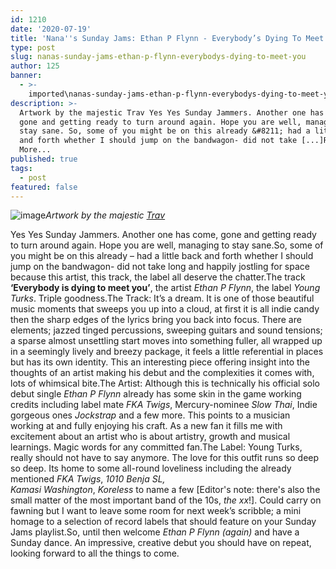 ```yaml
---
id: 1210
date: '2020-07-19'
title: 'Nana''s Sunday Jams: Ethan P Flynn - Everybody’s Dying To Meet You - Loose Lips'
type: post
slug: nanas-sunday-jams-ethan-p-flynn-everybodys-dying-to-meet-you
author: 125
banner:
  - >-
    imported\nanas-sunday-jams-ethan-p-flynn-everybodys-dying-to-meet-you\image1210.jpeg
description: >-
  Artwork by the majestic Trav Yes Yes Sunday Jammers. Another one has come,
  gone and getting ready to turn around again. Hope you are well, managing to
  stay sane. So, some of you might be on this already &#8211; had a little back
  and forth whether I should jump on the bandwagon- did not take [...]Read
  More...
published: true
tags:
  - post
featured: false
---
```

![image](../imported\nanas-sunday-jams-ethan-p-flynn-everybodys-dying-to-meet-you\image1210.jpeg)_Artwork by the majestic [Trav](https://www.backdownwarchild.co.uk/)_

Yes Yes Sunday Jammers. Another one has come, gone and getting ready to turn around again. Hope you are well, managing to stay sane.So, some of you might be on this already – had a little back and forth whether I should jump on the bandwagon- did not take long and happily jostling for space because this artist, this track, the label all deserve the chatter.The track **‘Everybody is dying to meet you’**, the artist _Ethan P Flynn_, the label _Young Turks_. Triple goodness.The Track: It’s a dream. It is one of those beautiful music moments that sweeps you up into a cloud, at first it is all indie candy then the sharp edges of the lyrics bring you back into focus. There are elements; jazzed tinged percussions, sweeping guitars and sound tensions; a sparse almost unsettling start moves into something fuller, all wrapped up in a seemingly lively and breezy package, it feels a little referential in places but has its own identity. This an interesting piece offering insight into the thoughts of an artist making his debut and the complexities it comes with, lots of whimsical bite.The Artist: Although this is technically his official solo debut single _Ethan P Flynn_ already has some skin in the game working credits including label mate _FKA Twigs_, Mercury-nominee _Slow Thai_, Indie gorgeous ones _Jockstrap_ and a few more. This points to a musician working at and fully enjoying his craft. As a new fan it fills me with excitement about an artist who is about artistry, growth and musical learnings. Magic words for any committed fan.The Label: Young Turks, really should not have to say anymore. The love for this outfit runs so deep so deep. Its home to some all-round loveliness including the already mentioned _FKA Twigs_, _1010 Benja SL,_  
_Kamasi Washington_, _Koreless_ to name a few \[Editor's note: there's also the small matter of the most important band of the 10s, _the xx_!\]. Could carry on fawning but I want to leave some room for next week’s scribble; a mini homage to a selection of record labels that should feature on your Sunday Jams playlist.So, until then welcome _Ethan P Flynn (again)_ and have a Sunday dance. An impressive, creative debut you should have on repeat, looking forward to all the things to come.